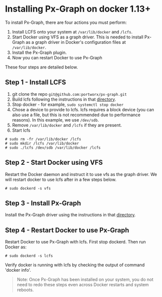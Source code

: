 # Installing Px-Graph on docker 1.13+

To install Px-Graph, there are four actions you must perform:

1. Install LCFS onto your system at `/var/lib/docker` and `/lcfs`.
2. Start Docker using VFS as a graph driver.  This is needed to install Px-Graph as a graph driver in Docker's configuration files at `/var/lib/docker`.
3. Install the Px-Graph plugin.
4. Now you can restart Docker to use Px-Graph

These four steps are detailed below.

##  Step 1 - Install LCFS
1. git clone the repo `git@github.com:portworx/px-graph.git`
2. Build lcfs following the instructions in that [directory](https://github.com/portworx/px-graph/tree/master/lcfs).
3. Stop docker - for example, `sudo systemctl stop docker`
4. Chose a device to provide to lcfs.  lcfs requires a block device (you can also use a file, but this is not recommended due to performance reasons).  In this example, we use `/dev/sdb`.
5. Remove `/var/lib/docker` and `/lcfs` if they are present.
6. Start lcfs
```
# sudo rm -fr /var/lib/docker /lcfs
# sudo mkdir /lcfs /var/lib/docker
# sudo ./lcfs /dev/sdb /var/lib/docker /lcfs
```

## Step 2 - Start Docker using VFS
Restart the Docker daemon and instruct it to use vfs as the graph driver.  We will restart docker to use lcfs after in a few steps below.
```
# sudo dockerd -s vfs
```

## Step 3 - Install Px-Graph
Install the Px-Graph driver using the instructions in that [directory](https://github.com/portworx/px-graph/tree/master/plugin).



## Step 4 - Restart Docker to use Px-Graph
Restart Docker to use Px-Graph with lcfs.  First stop dockerd.  Then run Docker as:
```
# sudo dockerd -s lcfs
```

Verify docker is running with lcfs by checking the output of command 'docker info'.


> Note: Once Px-Graph has been installed on your system, you do not need to redo these steps even across Docker restarts and system reboots.
